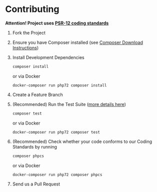# Contributing

**Attention! Project uses [PSR-12 coding standards](https://www.php-fig.org/psr/psr-12/)**

1. Fork the Project

1. Ensure you have Composer installed (see [Composer Download Instructions](https://getcomposer.org/download/))

1. Install Development Dependencies

    ``` sh
    composer install
    ```
   or via Docker
    ```
    docker-composer run php72 composer install
    ```

1. Create a Feature Branch

1. (Recommended) Run the Test Suite ([more details here](testing.md))

    ``` sh
    composer test
    ```
   or via Docker
    ```
    docker-composer run php72 composer test
    ```

1. (Recommended) Check whether your code conforms to our Coding Standards by running

    ``` sh
    composer phpcs
    ```
   or via Docker
    ```
    docker-composer run php72 composer phpcs
    ```

1. Send us a Pull Request